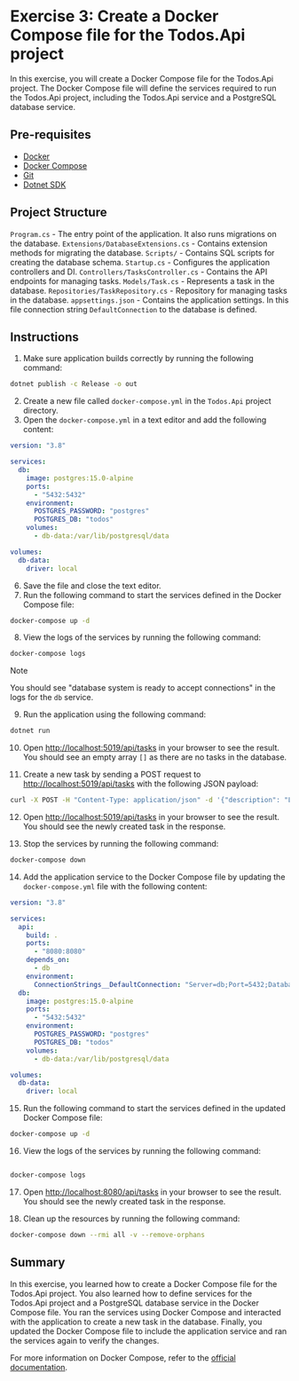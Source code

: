 # Exercise 3: Create a Docker Compose file for the Todos.Api project

In this exercise, you will create a Docker Compose file for the Todos.Api project. The Docker Compose file will define the services required to run the Todos.Api project, including the Todos.Api service and a PostgreSQL database service.

## Pre-requisites

- [Docker](https://docs.docker.com/get-docker/)
- [Docker Compose](https://docs.docker.com/compose/install/)
- [Git](https://git-scm.com/downloads)
- [Dotnet SDK](https://dotnet.microsoft.com/download)

## Project Structure

`Program.cs` - The entry point of the application. It also runs migrations on the database.
`Extensions/DatabaseExtensions.cs` - Contains extension methods for migrating the database.
`Scripts/` - Contains SQL scripts for creating the database schema.
`Startup.cs` - Configures the application controllers and DI.
`Controllers/TasksController.cs` - Contains the API endpoints for managing tasks.
`Models/Task.cs` - Represents a task in the database.
`Repositories/TaskRepository.cs` - Repository for managing tasks in the database.
`appsettings.json` - Contains the application settings. In this file connection string `DefaultConnection` to the database is defined.

## Instructions

1. Make sure application builds correctly by running the following command:

```bash
dotnet publish -c Release -o out
```

2. Create a new file called `docker-compose.yml` in the `Todos.Api` project directory.
3. Open the `docker-compose.yml` in a text editor and add the following content:

```yaml
version: "3.8"

services:
  db:
    image: postgres:15.0-alpine
    ports:
      - "5432:5432"
    environment:
      POSTGRES_PASSWORD: "postgres"
      POSTGRES_DB: "todos"
    volumes:
      - db-data:/var/lib/postgresql/data

volumes:
  db-data:
    driver: local
```

6. Save the file and close the text editor.
7. Run the following command to start the services defined in the Docker Compose file:

```bash
docker-compose up -d
```

8. View the logs of the services by running the following command:

```bash
docker-compose logs
```

> [!NOTE]
> You should see "database system is ready to accept connections" in the logs for the `db` service.

9. Run the application using the following command:

```bash
dotnet run
```

10. Open [http://localhost:5019/api/tasks](http://localhost:5019/api/tasks) in your browser to see the result. You should see an empty array `[]` as there are no tasks in the database.

11. Create a new task by sending a POST request to [http://localhost:5019/api/tasks](http://localhost:5019/api/tasks) with the following JSON payload:

```bash
curl -X POST -H "Content-Type: application/json" -d '{"description": "Learn Docker", "completed": false}' http://localhost:5019/api/tasks
```

12. Open [http://localhost:5019/api/tasks](http://localhost:5019/api/tasks) in your browser to see the result. You should see the newly created task in the response.

13. Stop the services by running the following command:

```bash
docker-compose down
```

14. Add the application service to the Docker Compose file by updating the `docker-compose.yml` file with the following content:

```yaml
version: "3.8"

services:
  api:
    build: .
    ports:
      - "8080:8080"
    depends_on:
      - db
    environment:
      ConnectionStrings__DefaultConnection: "Server=db;Port=5432;Database=todos;;Username=postgres;Password=postgres"
  db:
    image: postgres:15.0-alpine
    ports:
      - "5432:5432"
    environment:
      POSTGRES_PASSWORD: "postgres"
      POSTGRES_DB: "todos"
    volumes:
      - db-data:/var/lib/postgresql/data

volumes:
  db-data:
    driver: local
```

15. Run the following command to start the services defined in the updated Docker Compose file:

```bash
docker-compose up -d
```

16. View the logs of the services by running the following command:

```bash

docker-compose logs
```

17. Open [http://localhost:8080/api/tasks](http://localhost:8080/api/tasks) in your browser to see the result. You should see the newly created task in the response.

18. Clean up the resources by running the following command:

```bash
docker-compose down --rmi all -v --remove-orphans
```

## Summary

In this exercise, you learned how to create a Docker Compose file for the Todos.Api project. You also learned how to define services for the Todos.Api project and a PostgreSQL database service in the Docker Compose file. You ran the services using Docker Compose and interacted with the application to create a new task in the database. Finally, you updated the Docker Compose file to include the application service and ran the services again to verify the changes.

For more information on Docker Compose, refer to the [official documentation](https://docs.docker.com/compose/).

